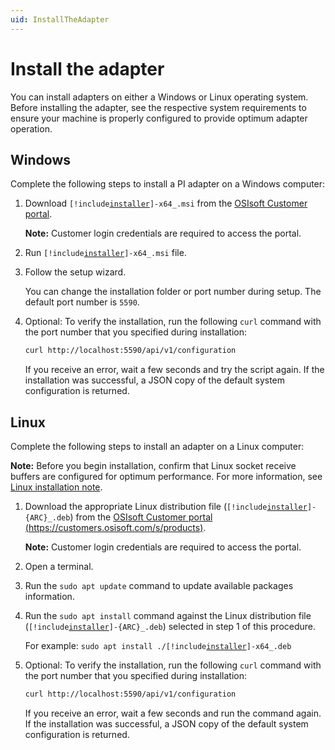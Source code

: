 ```yaml
---
uid: InstallTheAdapter
---
```


# Install the adapter

You can install adapters on either a Windows or Linux operating system. Before installing the adapter, see the respective system requirements to ensure your machine is properly configured to provide optimum adapter operation.

## Windows

Complete the following steps to install a PI adapter on a Windows computer:

1. Download <code>[!include[installer](../_includes/inline/installer-name.md)]-x64_.msi</code> from the [OSIsoft Customer portal](https://customers.osisoft.com/s/products).

    **Note:** Customer login credentials are required to access the portal.

2. Run <code>[!include[installer](../_includes/inline/installer-name.md)]-x64_.msi</code> file.

3. Follow the setup wizard.

    You can change the installation folder or port number during setup. The default port number is `5590`.

4. Optional: To verify the installation, run the following `curl` command with the port number that you specified during installation:

    ```bash
   curl http://localhost:5590/api/v1/configuration
   ```

   If you receive an error, wait a few seconds and try the script again. If the installation was successful, a JSON copy of the default system configuration is returned.

## Linux

Complete the following steps to install an adapter on a Linux computer:

**Note:** Before you begin installation, confirm that Linux socket receive buffers are configured for optimum performance. For more information, see [Linux installation note](xref:ReleaseNotes#linux-installation-note).

1. Download the appropriate Linux distribution file (<code>[!include[installer](../_includes/inline/installer-name.md)]-{ARC}_.deb</code>) from the [OSIsoft Customer portal (https://customers.osisoft.com/s/products)](https://customers.osisoft.com/s/products).

    **Note:** Customer login credentials are required to access the portal.

2. Open a terminal.

3. Run the `sudo apt update` command to update available packages information.

4. Run the `sudo apt install` command against the Linux distribution file (<code>[!include[installer](../_includes/inline/installer-name.md)]-{ARC}_.deb</code>) selected in step 1 of this procedure.

    For example: <code>sudo apt install ./[!include[installer](../_includes/inline/installer-name.md)]-x64_.deb</code>

5. Optional: To verify the installation, run the following `curl` command with the port number that you specified during installation:

   ```bash
   curl http://localhost:5590/api/v1/configuration
   ```

    If you receive an error, wait a few seconds and run the command again. If the installation was successful, a JSON copy of the default system configuration is returned.

